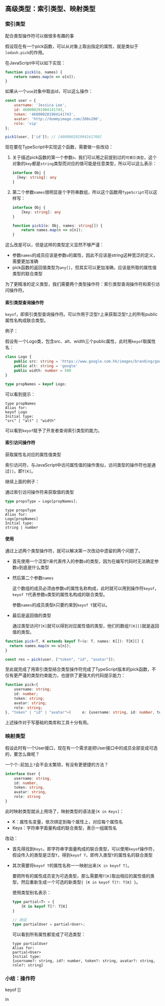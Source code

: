 ## 高级类型：索引类型、映射类型

### 索引类型

配合类型操作符可以做很多有趣的事

假设现在有一个pick函数，可以从对象上取出指定的属性，就是类似于`lodash.pick`的作用。

在JavaScript中可以如下实现：

```javascript
function pick1(o, names) {
    return names.map(n => o[n]);
}
```

如果从一个`use`对象中取出id，可以这么操作：

```javascript
const user = {
    username: 'Jessica Lee',
    id: 460000201904141743,
    token: '460000201904141743',
    avatar: 'http://dummyimage.com/200x200',
    role: 'vip'
};

pick1(user, ['id']); // [460000201904141760]
```

现在要在TypeScript中实现这个函数，需要做一些改动：

1. 关于描述pick函数的第一个参数`o，`我们可以用之前提到过的`可索引类型`，这个对象的`key`都是`string`类型而对应的值可能是任意类型，所以可以这么表示：

   ```typescript
   interface Obj {
     [key: string]: any
   }
   ```

2. 第二个参数`names`很明显是个字符串数组，所以这个函数用`TypeScript`可以这样写：

   ```typescript
   interface Obj {
       [key: string]: any
   }
   
   function pick1(o: Obj, names: string[]) {
       return names.map(n => o[n]);
   }
   ```

这么改是可以，但是这样的类型定义显然不够严谨：

* 参数`names`的成员应该是参数`o`的属性，因此不应该是string这种宽泛的定义，需要更加准确
* pick函数的返回值类型为`any[]`，但其实可以更加准确，应该是所取的属性值类型的联合类型

为了更精准的定义类型，我们需要两个类型操作符：索引类型查询操作符和索引访问操作符。

#### 索引类型查询操作符

`keyof`，即索引类型查询操作符。可以作用于泛型`T`上来获取泛型`T`上的所有public属性名构成联合类型。

例子：

假设有一个Logo类，包含src、alt、width三个public属性，此时用`keyof`取属性名：

```typescript
class Logo {
    public src: string = 'https://www.google.com.hk/images/branding/googlelogo/1x/googlelogo_color_272x92dp.png'
    public alt: string = 'google'
    public width: number = 500
}

type propNames = keyof Logo;
```

可以看到提示：

```
type propNames
Alias for:
keyof Logo
Initial type:
"src" | "alt" | "width"
```

可以看到`keyof`赋予了开发者查询索引类型的能力。

#### 索引访问操作符

获取属性名对应的属性值类型

索引访问符，与JavaScript中访问属性值的操作类似，访问类型的操作符也是通过`[]`，即`T[K]`。

继续上面的例子：

通过索引访问操作符来获取值的类型

```typescript
type propsType = Logo[propNames];
```

```
type propsType
Alias for:
Logo[propNames]
Initial type:
string | number
```

#### 使用

通过上述两个类型操作符，就可以解决第一次改动中遗留的两个问题了。

* 首先使用一个泛型`T`来代表传入的参数`o`的类型，因为在编写代码时无法确定参数`o`到底是什么类型

* 然后第二个参数`names`

  这个数组的成员必须由参数`o`的属性名称构成，此时就可以用到操作符`keyof`，`keyof T`代表参数`o`类型的属性名构成的联合类型。

  参数`names`的成员类型`K`只要约束到`keyof T`就可以。

* 最后是返回值的类型

  通过类型访问`T[K]`就可以得到对应属性值的类型，他们的数组`T[K][]`就是返回值的类型。

```typescript
function pick<T, K extends keyof T>(o: T, names: K[]): T[K][] {
  return names.map(n => o[n]);
}

const res = pick(user, ["token", "id", "avatar"]);
```

至此就完成了用索引类型结合类型操作符完成了TypeScript版本的pick函数，不仅有更严谨的类型约束能力，也提供了更强大的代码提示能力：

```typescript
function pick<{
    username: string;
    id: number;
    token: string;
    avatar: string;
    role: string;
}, "token" | "id" | "avatar">(     o: {username: string, id: number, token: string, avatar: string, role: string},     names: ("token" | "id" | "avatar")[]): (string | number)[]
```

上述操作对于写基础的类库和工具十分有用。



### 映射类型

假设此时有一个User接口，现在有一个需求是把User接口中的成员全部变成可选的，要怎么做呢？

一个个`:`前加上`?`会不会太繁琐，有没有更便捷的方法？

```typescript
interface User {
    username: string,
    id: number,
    token: string,
    avatar: string,
    role: string
}
```

此时映射类型就派上用场了，映射类型的语法是`[K in Keys]`：

* K：属性名变量，依次绑定到每个属性上，对应每个属性名
* Keys：字符串字面量构成的联合类型，表示一组属性名

改动：

* 首先得找到`Keys`，即字符串字面量构成的联合类型，可以使用`keyof`操作符，假设传入的类型是泛型`T`，得到`keyof T`，即传入类型`T`的属性名的联合类型

* 其次需要将`keyof T`的属性名称一一映射出来`[K in keyof T]`。

  要把所有的属性成员变为可选类型，那么需要用`T[K]`取出相应的属性值的类型，然后重新生成一个可选的新类型`{ [K in keyof T]?: T[K] }`。

  使用类型别名表示：

  ```typescript
  type partial<T> = {
      [K in keyof T]?: T[K]
  }
  
  // 测试
  type partialUser = partial<User>;
  ```

  可以看到所有属性都变成了可选类型：

  ```
  type partialUser
  Alias for:
  partial<User>
  Initial type:
  {username?: string, id?: number, token?: string, avatar?: string, role?: string}
  ```



### 小结：操作符

keyof []

in